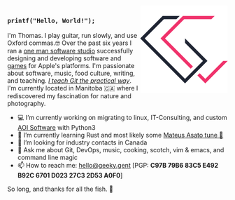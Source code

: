 <img width="200px" align="right" src="https://raw.githubusercontent.com/t89/t89/master/images/gg.svg"/>

### `printf("Hello, World!");`

I'm Thomas. I play guitar, run slowly, and use Oxford commas.🤓 Over the past six years I ran a [one man software studio](https://geeky.gent) successfully designing and developing software and [games](https://snip.rocks) for Apple's platforms. I'm passionate about software, music, food culture, writing, and teaching. _[I teach Git the practical way](https://git.coach)_. I'm currently located in Manitoba 🇨🇦 where I rediscovered my fascination for nature and photography.

- 💻 I’m currently working on migrating to linux, IT-Consulting, and custom [AOI Software](https://en.wikipedia.org/wiki/Automated_optical_inspection) with Python3
- 🌱 I’m currently learning Rust and most likely some [Mateus Asato tune 🎸](https://www.youtube.com/watch?v=eWazjfBJv-s)
- 🤔 I’m looking for industry contacts in Canada
- 💬️ Ask me about Git, DevOps, music, cooking, scotch, vim & emacs, and command line magic
- 📫 How to reach me: hello@geeky.gent [PGP: **C97B 79B6 83C5 E492 B92C 6701 D023 27C3 2D53 A0F0**]

So long, and thanks for all the fish. 🐬
